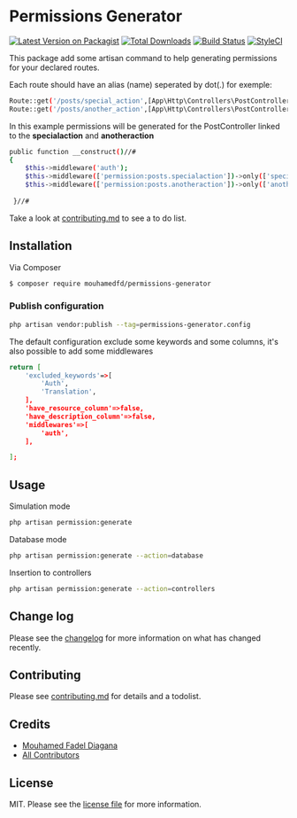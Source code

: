 # Permissions Generator

[![Latest Version on Packagist][ico-version]][link-packagist]
[![Total Downloads][ico-downloads]][link-downloads]
[![Build Status][ico-travis]][link-travis]
[![StyleCI][ico-styleci]][link-styleci]

This package add some artisan command to help generating permissions for your declared routes.

Each route should have an alias (name) seperated by dot(.) for exemple:


```bash
Route::get('/posts/special_action',[App\Http\Controllers\PostController::class, 'specialaction'])->name('posts.specialaction');
Route::get('/posts/another_action',[App\Http\Controllers\PostController::class, 'anotheraction'])->name('posts.anotheraction');
```
In this example permissions will be generated for the PostController linked to the **specialaction** and **anotheraction**

``` bash
public function __construct()//#
{
    $this->middleware('auth');
    $this->middleware(['permission:posts.specialaction'])->only(['specialaction']);
    $this->middleware(['permission:posts.anotheraction'])->only(['anotheraction']);
        
 }//#

```




Take a look at [contributing.md](contributing.md) to see a to do list.

## Installation

Via Composer

``` bash
$ composer require mouhamedfd/permissions-generator
```
### Publish configuration
```bash
php artisan vendor:publish --tag=permissions-generator.config
```

The default configuration exclude some keywords and some columns, it's also possible to add some middlewares

```bash
return [
    'excluded_keywords'=>[
        'Auth',
        'Translation',
    ],
    'have_resource_column'=>false,
    'have_description_column'=>false,
    'middlewares'=>[
        'auth',
    ],

];
```

## Usage

Simulation mode
```bash
php artisan permission:generate

```
Database mode
```bash
php artisan permission:generate --action=database

```
Insertion to controllers
```bash
php artisan permission:generate --action=controllers

```

## Change log

Please see the [changelog](changelog.md) for more information on what has changed recently.

<!-- ## Testing -->

<!-- ``` bash
$ composer test
``` -->

## Contributing

Please see [contributing.md](contributing.md) for details and a todolist.

<!-- ## Security

If you discover any security related issues, please email mouhamedfd@gmail.com instead of using the issue tracker. -->

## Credits

- [Mouhamed Fadel Diagana][link-author]
- [All Contributors][link-contributors]

## License

MIT. Please see the [license file](license.md) for more information.

[ico-version]: https://img.shields.io/packagist/v/mouhamedfd/permissions-generator.svg?style=flat-square
[ico-downloads]: https://img.shields.io/packagist/dt/mouhamedfd/permissions-generator.svg?style=flat-square
[ico-travis]: https://img.shields.io/travis/mouhamedfd/permissions-generator/master.svg?style=flat-square
[ico-styleci]: https://styleci.io/repos/412280586/shield

[link-packagist]: https://packagist.org/packages/mouhamedfd/permissions-generator
[link-downloads]: https://packagist.org/packages/mouhamedfd/permissions-generator
[link-travis]: https://travis-ci.org/mouhamedfd/permissions-generator
[link-styleci]: https://styleci.io/repos/412280586
[link-author]: https://github.com/mouhamedfd
[link-contributors]: ../../contributors
